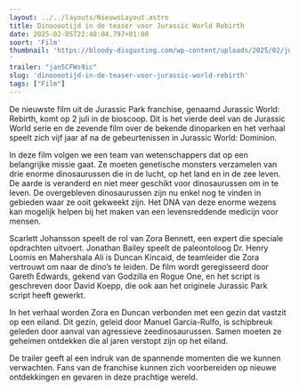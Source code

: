 ```yaml
---
layout: ../../layouts/NieuwsLayout.astro
title: Dinooootijd in de teaser voor Jurassic World Rebirth
date: 2025-02-05T22:48:04.797+01:00
soort: 'Film'
thumbnail: 'https://bloody-disgusting.com/wp-content/uploads/2025/02/jurassicrebirth-trailer.jpg
'
trailer: "jan5CFWs9ic"
slug: 'dinooootijd-in-de-teaser-voor-jurassic-world-rebirth'
tags: ["Film"]
---
```


De nieuwste film uit de Jurassic Park franchise, genaamd Jurassic World:
Rebirth, komt op 2 juli in de bioscoop. Dit is het vierde deel van de Jurassic
World serie en de zevende film over de bekende dinoparken en het verhaal speelt
zich vijf jaar af na de gebeurtenissen in Jurassic World: Dominion.

In deze film volgen we een team van wetenschappers dat op een belangrijke missie
gaat. Ze moeten genetische monsters verzamelen van drie enorme dinosaurussen die
in de lucht, op het land en in de zee leven. De aarde is veranderd en niet meer
geschikt voor dinosaurussen om in te leven. De overgebleven dinosaurussen zijn
nu enkel nog te vinden in gebieden waar ze ooit gekweekt zijn. Het DNA van deze
enorme wezens kan mogelijk helpen bij het maken van een levensreddende medicijn
voor mensen.

Scarlett Johansson speelt de rol van Zora Bennett, een expert die speciale
opdrachten uitvoert. Jonathan Bailey speelt de paleontoloog Dr. Henry Loomis en
Mahershala Ali is Duncan Kincaid, de teamleider die Zora vertrouwt om naar de
dino’s te leiden. De film wordt geregisseerd door Gareth Edwards, gekend van
Godzilla en Rogue One, en het script is geschreven door David Koepp, die ook aan
het originele Jurassic Park script heeft gewerkt.

In het verhaal worden Zora en Duncan verbonden met een gezin dat vastzit op een
eiland. Dit gezin, geleid door Manuel Garcia-Rulfo, is schipbreuk geleden door
aanval van agressieve zeedinosaurussen. Samen moeten ze geheimen ontdekken die
al jaren verstopt zijn op het eiland.

De trailer geeft al een indruk van de spannende momenten die we kunnen
verwachten. Fans van de franchise kunnen zich voorbereiden op nieuwe
ontdekkingen en gevaren in deze prachtige wereld.